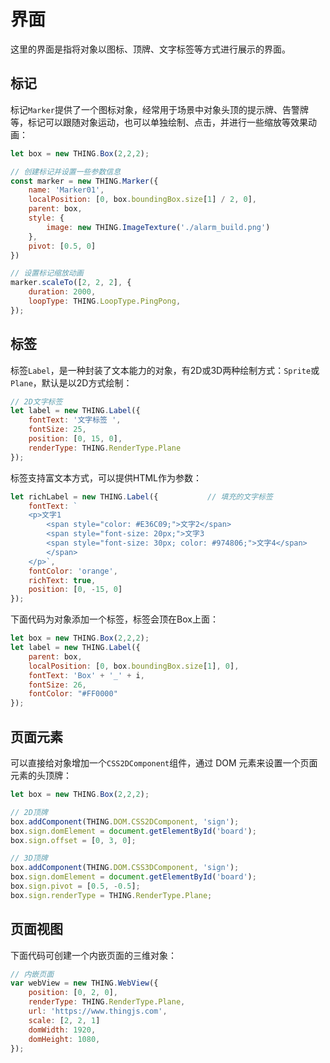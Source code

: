 # 界面
<!-- gui -->

这里的界面是指将对象以图标、顶牌、文字标签等方式进行展示的界面。

## 标记

标记`Marker`提供了一个图标对象，经常用于场景中对象头顶的提示牌、告警牌等，标记可以跟随对象运动，也可以单独绘制、点击，并进行一些缩放等效果动画：
```javascript
let box = new THING.Box(2,2,2);

// 创建标记并设置一些参数信息
const marker = new THING.Marker({
    name: 'Marker01',
    localPosition: [0, box.boundingBox.size[1] / 2, 0],
    parent: box,
    style: {
        image: new THING.ImageTexture('./alarm_build.png')
    },
    pivot: [0.5, 0]
})

// 设置标记缩放动画
marker.scaleTo([2, 2, 2], {
    duration: 2000,
    loopType: THING.LoopType.PingPong,
});
```

## 标签

标签`Label`，是一种封装了文本能力的对象，有2D或3D两种绘制方式：`Sprite`或`Plane`，默认是以2D方式绘制：
```javascript
// 2D文字标签
let label = new THING.Label({
    fontText: '文字标签 ',
    fontSize: 25,
    position: [0, 15, 0],
    renderType: THING.RenderType.Plane
});
```
标签支持富文本方式，可以提供HTML作为参数：
```javascript
let richLabel = new THING.Label({           // 填充的文字标签
    fontText: `
    <p>文字1
        <span style="color: #E36C09;">文字2</span>
        <span style="font-size: 20px;">文字3
        <span style="font-size: 30px; color: #974806;">文字4</span>
        </span>
    </p>`,
    fontColor: 'orange',
    richText: true,
    position: [0, -15, 0]
});
```

下面代码为对象添加一个标签，标签会顶在Box上面：
```javascript
let box = new THING.Box(2,2,2);
let label = new THING.Label({
    parent: box,
    localPosition: [0, box.boundingBox.size[1], 0],
    fontText: 'Box' + '_' + i,
    fontSize: 26,
    fontColor: "#FF0000"
});
```

## 页面元素
可以直接给对象增加一个`CSS2DComponent`组件，通过 DOM 元素来设置一个页面元素的头顶牌：
```javascript
let box = new THING.Box(2,2,2);

// 2D顶牌
box.addComponent(THING.DOM.CSS2DComponent, 'sign');
box.sign.domElement = document.getElementById('board');
box.sign.offset = [0, 3, 0];

// 3D顶牌
box.addComponent(THING.DOM.CSS3DComponent, 'sign');
box.sign.domElement = document.getElementById('board');
box.sign.pivot = [0.5, -0.5];
box.sign.renderType = THING.RenderType.Plane;
```

## 页面视图
下面代码可创建一个内嵌页面的三维对象：
```javascript
// 内嵌页面
var webView = new THING.WebView({
    position: [0, 2, 0],
    renderType: THING.RenderType.Plane,
    url: 'https://www.thingjs.com',
    scale: [2, 2, 1]
    domWidth: 1920,
    domHeight: 1080,
});
```

